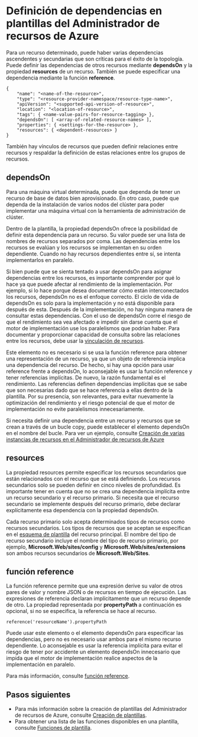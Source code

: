 <properties
   pageTitle="Definición de dependencias en plantillas del Administrador de recursos de Azure"
   description="Describe cómo establecer un recurso como dependiente de otro recurso durante la implementación."
   services="azure-resource-manager"
   documentationCenter="na"
   authors="mmercuri"
   manager="wpickett"
   editor=""/>

<tags
   ms.service="azure-resource-manager"
   ms.devlang="na"
   ms.topic="article"
   ms.tgt_pltfrm="na"
   ms.workload="na"
   ms.date="12/07/2015"
   ms.author="mmercuri"/>

# Definición de dependencias en plantillas del Administrador de recursos de Azure

Para un recurso determinado, puede haber varias dependencias ascendentes y secundarias que son críticas para el éxito de la topología. Puede definir las dependencias de otros recursos mediante **dependsOn** y la propiedad **resources** de un recurso. También se puede especificar una dependencia mediante la función **reference**.

    {
        "name": "<name-of-the-resource>",
        "type": "<resource-provider-namespace/resource-type-name>",
        "apiVersion": "<supported-api-version-of-resource>",
        "location": "<location-of-resource>",
        "tags": { <name-value-pairs-for-resource-tagging> },
        "dependsOn": [ <array-of-related-resource-names> ],
        "properties": { <settings-for-the-resource> },
        "resources": { <dependent-resources> }
    }

 También hay vínculos de recursos que pueden definir relaciones entre recursos y respaldar la definición de estas relaciones entre los grupos de recursos.

## dependsOn

Para una máquina virtual determinada, puede que dependa de tener un recurso de base de datos bien aprovisionado. En otro caso, puede que dependa de la instalación de varios nodos del clúster para poder implementar una máquina virtual con la herramienta de administración de clúster.

Dentro de la plantilla, la propiedad dependsOn ofrece la posibilidad de definir esta dependencia para un recurso. Su valor puede ser una lista de nombres de recursos separados por coma. Las dependencias entre los recursos se evalúan y los recursos se implementan en su orden dependiente. Cuando no hay recursos dependientes entre sí, se intenta implementarlos en paralelo.

Si bien puede que se sienta tentado a usar dependsOn para asignar dependencias entre los recursos, es importante comprender por qué lo hace ya que puede afectar al rendimiento de la implementación. Por ejemplo, si lo hace porque desea documentar cómo están interconectados los recursos, dependsOn no es el enfoque correcto. El ciclo de vida de dependsOn es solo para la implementación y no está disponible para después de esta. Después de la implementación, no hay ninguna manera de consultar estas dependencias. Con el uso de dependsOn corre el riesgo de que el rendimiento sea vea afectado e impedir sin darse cuenta que el motor de implementación use los paralelismos que podrían haber. Para documentar y proporcionar capacidad de consulta sobre las relaciones entre los recursos, debe usar la [vinculación de recursos](resource-group-link-resources.md).

Este elemento no es necesario si se usa la función reference para obtener una representación de un recurso, ya que un objeto de referencia implica una dependencia del recurso. De hecho, si hay una opción para usar reference frente a dependsOn, lo aconsejable es usar la función reference y tener referencias implícitas. De nuevo, la razón fundamental es el rendimiento. Las referencias definen dependencias implícitas que se sabe que son necesarias dado que se hace referencia a ellas dentro de la plantilla. Por su presencia, son relevantes, para evitar nuevamente la optimización del rendimiento y el riesgo potencial de que el motor de implementación no evite paralelismos innecesariamente.

Si necesita definir una dependencia entre un recurso y recursos que se crean a través de un bucle copy, puede establecer el elemento dependsOn en el nombre del bucle. Para ver un ejemplo, consulte [Creación de varias instancias de recursos en el Administrador de recursos de Azure](resource-group-create-multiple.md)

## resources

La propiedad resources permite especificar los recursos secundarios que están relacionados con el recurso que se está definiendo. Los recursos secundarios solo se pueden definir en cinco niveles de profundidad. Es importante tener en cuenta que no se crea una dependencia implícita entre un recurso secundario y el recurso primario. Si necesita que el recurso secundario se implemente después del recurso primario, debe declarar explícitamente esa dependencia con la propiedad dependsOn.

Cada recurso primario solo acepta determinados tipos de recursos como recursos secundarios. Los tipos de recursos que se aceptan se especifican en el [esquema de plantilla](https://github.com/Azure/azure-resource-manager-schemas) del recurso principal. El nombre del tipo de recurso secundario incluye el nombre del tipo de recurso primario, por ejemplo, **Microsoft.Web/sites/config** y **Microsoft.Web/sites/extensions** son ambos recursos secundarios de **Microsoft.Web/Sites**.

## función reference

La función reference permite que una expresión derive su valor de otros pares de valor y nombre JSON o de recursos en tiempo de ejecución. Las expresiones de referencia declaran implícitamente que un recurso depende de otro. La propiedad representada por **propertyPath** a continuación es opcional, si no se especifica, la referencia se hace al recurso.

    reference('resourceName').propertyPath

Puede usar este elemento o el elemento dependsOn para especificar las dependencias, pero no es necesario usar ambos para el mismo recurso dependiente. Lo aconsejable es usar la referencia implícita para evitar el riesgo de tener por accidente un elemento dependsOn innecesario que impida que el motor de implementación realice aspectos de la implementación en paralelo.

Para más información, consulte [función reference](../resource-group-template-functions/#reference).

## Pasos siguientes

- Para más información sobre la creación de plantillas del Administrador de recursos de Azure, consulte [Creación de plantillas](resource-group-authoring-templates.md). 
- Para obtener una lista de las funciones disponibles en una plantilla, consulte [Funciones de plantilla](resource-group-template-functions.md).

<!---HONumber=AcomDC_1210_2015-->